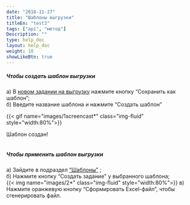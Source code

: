 ```yaml
---
date: "2018-11-27"
title: "Шаблоны выгрузки"
titleEn: "test3"
tags: ["api", "метод"]
Description: ""
type: help_doc
layout: help_doc
weight: 10
showLikeBtn: true
---
```


##### Чтобы создать шаблон выгрузки

а) В <a href="https://dev04-my.fesco.com/terminal-tracking-export/newjob" target="_blank">новом задании на выгрузку</a>  нажмите кнопку “Сохранить как шаблон”; <br/>
б) Введите название шаблона и нажмите “Создать шаблон”

{{< gif name="images/1screencast*" class="img-fluid" style="width:80%">}}

Шаблон создан!
<br/> 
<br/>
##### Чтобы применить шаблон выгрузки

а) Зайдите в подраздел <a href="https://dev04-my.fesco.com/terminal-tracking-export/templates" target="_blank">“Шаблоны”</a> ; <br/>
б) Нажмите кнопку “Создать задание" у выбранного шаблона; <br/>
{{< img name="images/2*" class="img-fluid" style="width:80%">}}
в) Нажмите оранжевую кнопку “Сформировать Excel-файл”, чтобы сгенерировать файл.

